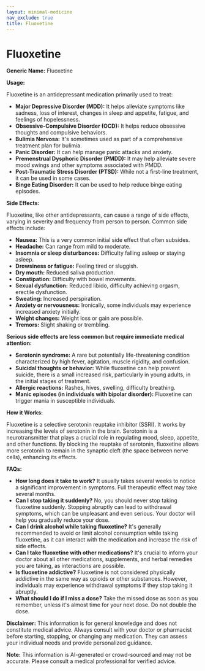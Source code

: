 ```yaml
---
layout: minimal-medicine
nav_exclude: true
title: Fluoxetine
---
```


# Fluoxetine

**Generic Name:** Fluoxetine

**Usage:**

Fluoxetine is an antidepressant medication primarily used to treat:

* **Major Depressive Disorder (MDD):**  It helps alleviate symptoms like sadness, loss of interest, changes in sleep and appetite, fatigue, and feelings of hopelessness.
* **Obsessive-Compulsive Disorder (OCD):**  It helps reduce obsessive thoughts and compulsive behaviors.
* **Bulimia Nervosa:**  It's sometimes used as part of a comprehensive treatment plan for bulimia.
* **Panic Disorder:**  It can help manage panic attacks and anxiety.
* **Premenstrual Dysphoric Disorder (PMDD):**  It may help alleviate severe mood swings and other symptoms associated with PMDD.
* **Post-Traumatic Stress Disorder (PTSD):** While not a first-line treatment, it can be used in some cases.
* **Binge Eating Disorder:**  It can be used to help reduce binge eating episodes.


**Side Effects:**

Fluoxetine, like other antidepressants, can cause a range of side effects, varying in severity and frequency from person to person.  Common side effects include:

* **Nausea:** This is a very common initial side effect that often subsides.
* **Headache:**  Can range from mild to moderate.
* **Insomnia or sleep disturbances:** Difficulty falling asleep or staying asleep.
* **Drowsiness or fatigue:**  Feeling tired or sluggish.
* **Dry mouth:**  Reduced saliva production.
* **Constipation:**  Difficulty with bowel movements.
* **Sexual dysfunction:**  Reduced libido, difficulty achieving orgasm, erectile dysfunction.
* **Sweating:**  Increased perspiration.
* **Anxiety or nervousness:** Ironically, some individuals may experience increased anxiety initially.
* **Weight changes:**  Weight loss or gain are possible.
* **Tremors:**  Slight shaking or trembling.

**Serious side effects are less common but require immediate medical attention:**

* **Serotonin syndrome:**  A rare but potentially life-threatening condition characterized by high fever, agitation, muscle rigidity, and confusion.
* **Suicidal thoughts or behavior:**  While fluoxetine can help prevent suicide, there is a small increased risk, particularly in young adults, in the initial stages of treatment.
* **Allergic reactions:**  Rashes, hives, swelling, difficulty breathing.
* **Manic episodes (in individuals with bipolar disorder):** Fluoxetine can trigger mania in susceptible individuals.


**How it Works:**

Fluoxetine is a selective serotonin reuptake inhibitor (SSRI).  It works by increasing the levels of serotonin in the brain. Serotonin is a neurotransmitter that plays a crucial role in regulating mood, sleep, appetite, and other functions.  By blocking the reuptake of serotonin, fluoxetine allows more serotonin to remain in the synaptic cleft (the space between nerve cells), enhancing its effects.


**FAQs:**

* **How long does it take to work?**  It usually takes several weeks to notice a significant improvement in symptoms.  Full therapeutic effect may take several months.
* **Can I stop taking it suddenly?**  No, you should never stop taking fluoxetine suddenly.  Stopping abruptly can lead to withdrawal symptoms, which can be unpleasant and even serious.  Your doctor will help you gradually reduce your dose.
* **Can I drink alcohol while taking fluoxetine?**  It's generally recommended to avoid or limit alcohol consumption while taking fluoxetine, as it can interact with the medication and increase the risk of side effects.
* **Can I take fluoxetine with other medications?**  It's crucial to inform your doctor about all other medications, supplements, and herbal remedies you are taking, as interactions are possible.
* **Is fluoxetine addictive?**  Fluoxetine is not considered physically addictive in the same way as opioids or other substances. However, individuals may experience withdrawal symptoms if they stop taking it abruptly.
* **What should I do if I miss a dose?**  Take the missed dose as soon as you remember, unless it's almost time for your next dose.  Do not double the dose.


**Disclaimer:** This information is for general knowledge and does not constitute medical advice.  Always consult with your doctor or pharmacist before starting, stopping, or changing any medication. They can assess your individual needs and provide personalized guidance.


**Note:** This information is AI-generated or crowd-sourced and may not be accurate. Please consult a medical professional for verified advice.